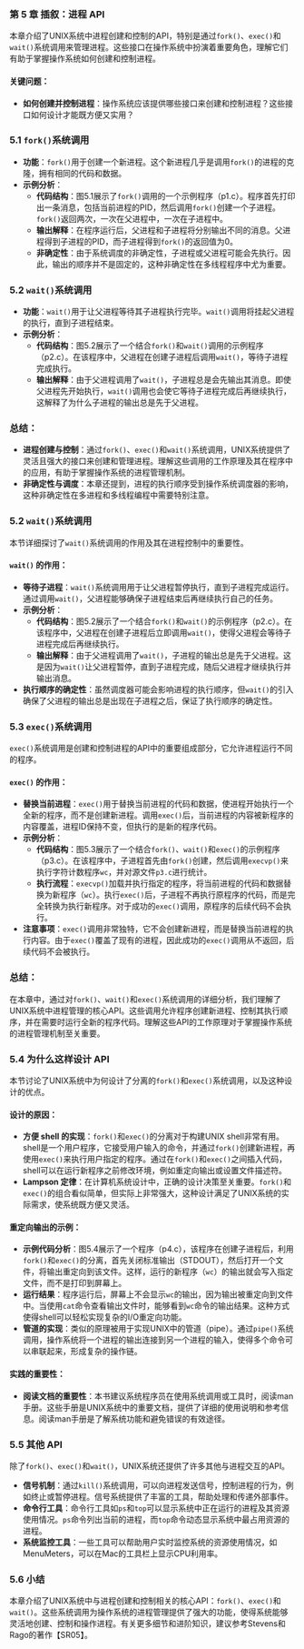 ### 第 5 章 插叙：进程 API

本章介绍了UNIX系统中进程创建和控制的API，特别是通过`fork()`、`exec()`和`wait()`系统调用来管理进程。这些接口在操作系统中扮演着重要角色，理解它们有助于掌握操作系统如何创建和控制进程。

#### 关键问题：

- **如何创建并控制进程**：操作系统应该提供哪些接口来创建和控制进程？这些接口如何设计才能既方便又实用？

### 5.1 `fork()`系统调用

- **功能**：`fork()`用于创建一个新进程。这个新进程几乎是调用`fork()`的进程的克隆，拥有相同的代码和数据。
- **示例分析**：
  - **代码结构**：图5.1展示了`fork()`调用的一个示例程序（p1.c）。程序首先打印出一条消息，包括当前进程的PID，然后调用`fork()`创建一个子进程。`fork()`返回两次，一次在父进程中，一次在子进程中。
  - **输出解释**：在程序运行后，父进程和子进程将分别输出不同的消息。父进程得到子进程的PID，而子进程得到`fork()`的返回值为0。
  - **非确定性**：由于系统调度的非确定性，子进程或父进程可能会先执行。因此，输出的顺序并不是固定的，这种非确定性在多线程程序中尤为重要。

### 5.2 `wait()`系统调用

- **功能**：`wait()`用于让父进程等待其子进程执行完毕。`wait()`调用将挂起父进程的执行，直到子进程结束。
- **示例分析**：
  - **代码结构**：图5.2展示了一个结合`fork()`和`wait()`调用的示例程序（p2.c）。在该程序中，父进程在创建子进程后调用`wait()`，等待子进程完成执行。
  - **输出解释**：由于父进程调用了`wait()`，子进程总是会先输出其消息。即使父进程先开始执行，`wait()`调用也会使它等待子进程完成后再继续执行，这解释了为什么子进程的输出总是先于父进程。

### 总结：

- **进程创建与控制**：通过`fork()`、`exec()`和`wait()`系统调用，UNIX系统提供了灵活且强大的接口来创建和管理进程。理解这些调用的工作原理及其在程序中的应用，有助于掌握操作系统的进程管理机制。
- **非确定性与调度**：本章还提到，进程的执行顺序受到操作系统调度器的影响，这种非确定性在多进程和多线程编程中需要特别注意。

### 5.2 `wait()`系统调用

本节详细探讨了`wait()`系统调用的作用及其在进程控制中的重要性。

#### `wait()` 的作用：

- **等待子进程**：`wait()`系统调用用于让父进程暂停执行，直到子进程完成运行。通过调用`wait()`，父进程能够确保子进程结束后再继续执行自己的任务。
- **示例分析**：
  - **代码结构**：图5.2展示了一个结合`fork()`和`wait()`的示例程序（p2.c）。在该程序中，父进程在创建子进程后立即调用`wait()`，使得父进程会等待子进程完成后再继续执行。
  - **输出解释**：由于父进程调用了`wait()`，子进程的输出总是先于父进程。这是因为`wait()`让父进程暂停，直到子进程完成，随后父进程才继续执行并输出消息。
- **执行顺序的确定性**：虽然调度器可能会影响进程的执行顺序，但`wait()`的引入确保了父进程的输出总是出现在子进程之后，保证了执行顺序的确定性。

### 5.3 `exec()`系统调用

`exec()`系统调用是创建和控制进程的API中的重要组成部分，它允许进程运行不同的程序。

#### `exec()` 的作用：

- **替换当前进程**：`exec()`用于替换当前进程的代码和数据，使进程开始执行一个全新的程序，而不是创建新进程。调用`exec()`后，当前进程的内容被新程序的内容覆盖，进程ID保持不变，但执行的是新的程序代码。
- **示例分析**：
  - **代码结构**：图5.3展示了一个结合`fork()`、`wait()`和`exec()`的示例程序（p3.c）。在该程序中，子进程首先由`fork()`创建，然后调用`execvp()`来执行字符计数程序`wc`，并对源文件`p3.c`进行统计。
  - **执行流程**：`execvp()`加载并执行指定的程序，将当前进程的代码和数据替换为新程序（`wc`）。执行`exec()`后，子进程不再执行原程序的代码，而是完全转换为执行新程序。对于成功的`exec()`调用，原程序的后续代码不会执行。
- **注意事项**：`exec()`调用非常独特，它不会创建新进程，而是替换当前进程的执行内容。由于`exec()`覆盖了现有的进程，因此成功的`exec()`调用从不返回，后续代码不会被执行。

### 总结：

在本章中，通过对`fork()`、`wait()`和`exec()`系统调用的详细分析，我们理解了UNIX系统中进程管理的核心API。这些调用允许程序创建新进程、控制其执行顺序，并在需要时运行全新的程序代码。理解这些API的工作原理对于掌握操作系统的进程管理机制至关重要。

### 5.4 为什么这样设计 API

本节讨论了UNIX系统中为何设计了分离的`fork()`和`exec()`系统调用，以及这种设计的优点。

#### 设计的原因：

- **方便 shell 的实现**：`fork()`和`exec()`的分离对于构建UNIX shell非常有用。shell是一个用户程序，它接受用户输入的命令，并通过`fork()`创建新进程，再使用`exec()`来执行用户指定的程序。通过在`fork()`和`exec()`之间插入代码，shell可以在运行新程序之前修改环境，例如重定向输出或设置文件描述符。
- **Lampson 定律**：在计算机系统设计中，正确的设计决策至关重要。`fork()`和`exec()`的组合看似简单，但实际上非常强大，这种设计满足了UNIX系统的实际需求，使系统既方便又灵活。

#### 重定向输出的示例：

- **示例代码分析**：图5.4展示了一个程序（p4.c），该程序在创建子进程后，利用`fork()`和`exec()`的分离，首先关闭标准输出（STDOUT），然后打开一个文件，将输出重定向到该文件。这样，运行的新程序（`wc`）的输出就会写入指定文件，而不是打印到屏幕上。
- **运行结果**：程序运行后，屏幕上不会显示`wc`的输出，因为输出被重定向到文件中。当使用`cat`命令查看输出文件时，能够看到`wc`命令的输出结果。这种方式使得shell可以轻松实现复杂的I/O重定向功能。
- **管道的实现**：类似的原理被用于实现UNIX中的管道（pipe）。通过`pipe()`系统调用，操作系统将一个进程的输出连接到另一个进程的输入，使得多个命令可以串联起来，形成复杂的操作链。

#### 实践的重要性：

- **阅读文档的重要性**：本书建议系统程序员在使用系统调用或工具时，阅读man手册。这些手册是UNIX系统中的重要文档，提供了详细的使用说明和参考信息。阅读man手册是了解系统功能和避免错误的有效途径。

### 5.5 其他 API

除了`fork()`、`exec()`和`wait()`，UNIX系统还提供了许多其他与进程交互的API。

- **信号机制**：通过`kill()`系统调用，可以向进程发送信号，控制进程的行为，例如终止或暂停进程。信号系统提供了丰富的工具，帮助处理和传递外部事件。
- **命令行工具**：命令行工具如`ps`和`top`可以显示系统中正在运行的进程及其资源使用情况。`ps`命令列出当前的进程，而`top`命令动态显示系统中最占用资源的进程。
- **系统监控工具**：一些工具可以帮助用户实时监控系统的资源使用情况，如MenuMeters，可以在Mac的工具栏上显示CPU利用率。

### 5.6 小结

本章介绍了UNIX系统中与进程创建和控制相关的核心API：`fork()`、`exec()`和`wait()`。这些系统调用为操作系统的进程管理提供了强大的功能，使得系统能够灵活地创建、控制和操作进程。有关更多细节和进阶知识，建议参考Stevens和Rago的著作【SR05】。